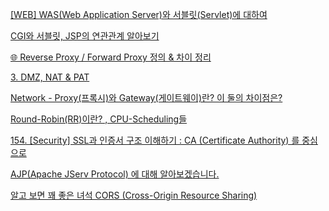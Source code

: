 [[WEB] WAS(Web Application Server)와 서블릿(Servlet)에 대하여](https://velog.io/@dyunge_100/WEB-WASWeb-Application-Server%EC%99%80-%EC%84%9C%EB%B8%94%EB%A6%BFServlet%EC%97%90-%EB%8C%80%ED%95%98%EC%97%AC)

[CGI와 서블릿, JSP의 연관관계 알아보기](https://velog.io/@suhongkim98/CGI%EC%99%80-%EC%84%9C%EB%B8%94%EB%A6%BF-JSP%EC%9D%98-%EC%97%B0%EA%B4%80%EA%B4%80%EA%B3%84-%EC%95%8C%EC%95%84%EB%B3%B4%EA%B8%B0)

[🌐 Reverse Proxy / Forward Proxy 정의 & 차이 정리](https://inpa.tistory.com/entry/NETWORK-%F0%9F%93%A1-Reverse-Proxy-Forward-Proxy-%EC%A0%95%EC%9D%98-%EC%B0%A8%EC%9D%B4-%EC%A0%95%EB%A6%AC)

[3. DMZ, NAT & PAT](https://choimungu.tistory.com/175)

[Network - Proxy(프록시)와 Gateway(게이트웨이)란? 이 둘의 차이점은?](https://coding-start.tistory.com/342)

[Round-Robin(RR)이란? , CPU-Scheduling들](https://jwprogramming.tistory.com/17)

[154. [Security] SSL과 인증서 구조 이해하기 : CA (Certificate Authority) 를 중심으로](https://m.blog.naver.com/alice_k106/221468341565)

[AJP(Apache JServ Protocol) 에 대해 알아보겠습니다.](https://feccle.tistory.com/391)

[알고 보면 꽤 좋은 녀석 CORS (Cross-Origin Resource Sharing)](https://monday9pm.com/%EC%95%8C%EA%B3%A0-%EB%B3%B4%EB%A9%B4-%EC%A2%8B%EC%9D%80-%EB%85%80%EC%84%9D-cors-cross-origin-resource-sharing-ccf873ffa77e)
